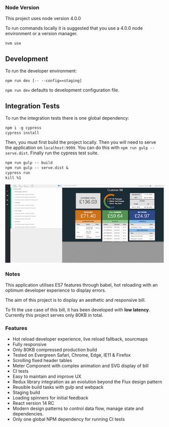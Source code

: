 ### Node Version

This project uses node version 4.0.0

To run commands locally it is suggested that you use a 4.0.0 node environment or a version manager.

```
nvm use
```

## Development

To run the developer environment:

```
npm run dev [-- --config==staging]
```

`npm run dev` defaults to development configuration file.

## Integration Tests

To run the integration tests there is one global dependency:

```
npm i -g cypress
cypress install
```

Then, you must first build the project locally.
Then you will need to serve the application on `localhost:9999`. You can do this with `npm run gulp -- serve.dist`.
Finally run the cypress test suite.

```
npm run gulp -- build
npm run gulp -- serve.dist &
cypress run
kill %1
```

![screenshot](./ci-screenshot.jpg)

### Notes

This application utilises ES7 features through babel, hot reloading with an optimum developer experience to display errors.

The aim of this project is to display an aesthetic and responsive bill.

To fit the use case of this bill, it has been developed with **low latency**. Currently this project serves only 80KB in total.

### Features

- Hot reload developer experience, live reload fallback, sourcmaps
- Fully responsive
- Only 80KB compressed production build
- Tested on Evergreen Safari, Chrome, Edge, IE11 & Firefox
- Scrolling fixed header tables
- Meter Component with complex animation and SVG display of bill
- CI tests
- Easy to maintain and improve UX
- Redux library integration as an evolution beyond the Flux design pattern
- Reusible build tasks with gulp and webpack
- Staging build
- Loading spinners for initial feedback
- React version 14 RC
- Modern design patterns to control data flow, manage state and dependencies.
- Only one global NPM dependency for running CI tests



